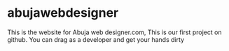 # abujawebdesigner
This is the website for Abuja web designer.com, This is our first project on github. You can drag as a developer and get your hands dirty
